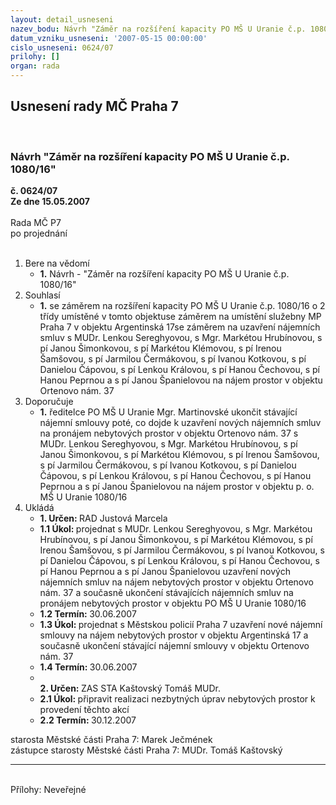 ```yaml
---
layout: detail_usneseni
nazev_bodu: Návrh "Záměr na rozšíření kapacity PO MŠ U Uranie č.p. 1080/16"
datum_vzniku_usneseni: '2007-05-15 00:00:00'
cislo_usneseni: 0624/07
prilohy: []
organ: rada
---
```

<div id="ucUsn_pList" class="usn">
	<span><h2>Usnesení rady MČ Praha 7 </h2>
<br></span><div class="standBody">
<span><h3>Návrh "Záměr na rozšíření kapacity PO MŠ U Uranie č.p. 1080/16"</h3></span><div class="center">
		<strong>č. 0624/07</strong><br>
	</div>
<div class="center">
		<strong>Ze dne 15.05.2007</strong><br><br>
	</div>Rada MČ P7<br> po projednání<br><br><ol>
<li>Bere na vědomí<ul><li>
<strong>1.</strong> Návrh - "Záměr na rozšíření kapacity PO MŠ U Uranie č.p. 1080/16"</li></ul>
</li>
<li>Souhlasí<ul><li>
<strong>1.</strong> se záměrem na rozšíření kapacity PO MŠ U Uranie č.p. 1080/16 o 2 třídy umístěné v tomto objektuse záměrem na umístění služebny MP Praha 7 v objektu Argentinská 17se záměrem na uzavření nájemních smluv s MUDr. Lenkou Sereghyovou, s Mgr. Markétou Hrubínovou, s pí Janou Šimonkovou, s pí Markétou Klémovou, s pí Irenou Šamšovou, s pí Jarmilou Čermákovou, s pí Ivanou Kotkovou, s pí Danielou Čápovou, s pí Lenkou Královou, s pí Hanou Čechovou, s pí Hanou Peprnou a s pí Janou Španielovou na nájem prostor v objektu Ortenovo nám. 37 </li></ul>
</li>
<li>Doporučuje<ul><li>
<strong>1.</strong> ředitelce PO MŠ U Uranie Mgr. Martinovské ukončit stávající nájemní smlouvy poté, co dojde k uzavření nových nájemních smluv na pronájem nebytových prostor v objektu Ortenovo nám. 37 s MUDr. Lenkou Sereghyovou, s Mgr. Markétou Hrubínovou, s pí Janou Šimonkovou, s pí Markétou Klémovou, s pí Irenou Šamšovou, s pí Jarmilou Čermákovou, s pí Ivanou Kotkovou, s pí Danielou Čápovou, s pí Lenkou Královou, s pí Hanou Čechovou, s pí Hanou Peprnou a s pí Janou Španielovou na nájem prostor v objektu p. o. MŠ U Uranie 1080/16 </li></ul>
</li>
<li>Ukládá<ul>
<li>
<strong>1. Určen: </strong>RAD Justová Marcela</li>
<li>
<strong>1.1 Úkol: </strong>projednat s MUDr. Lenkou Sereghyovou, s Mgr. Markétou Hrubínovou, s pí Janou Šimonkovou, s pí Markétou Klémovou, s pí Irenou Šamšovou, s pí Jarmilou Čermákovou, s pí Ivanou Kotkovou, s pí Danielou Čápovou, s pí Lenkou Královou, s pí Hanou Čechovou, s pí Hanou Peprnou a s pí Janou Španielovou uzavření nových nájemních smluv na nájem nebytových prostor v objektu Ortenovo nám. 37 a současně ukončení stávajících nájemních smluv na pronájem nebytových prostor v objektu PO MŠ U Uranie 1080/16</li>
<li>
<strong>1.2 Termín: </strong>30.06.2007</li>
<li>
<strong>1.3 Úkol: </strong>projednat s Městskou policií Praha 7 uzavření nové nájemní smlouvy na nájem nebytových prostor v objektu Argentinská 17 a současně ukončení stávající nájemní smlouvy v objektu Ortenovo nám. 37</li>
<li>
<strong>1.4 Termín: </strong>30.06.2007</li>
<li>
<strong><br>2. Určen: </strong>ZAS STA Kaštovský Tomáš MUDr.</li>
<li>
<strong>2.1 Úkol: </strong>připravit realizaci nezbytných úprav nebytových prostor k provedení těchto akcí</li>
<li>
<strong>2.2 Termín: </strong>30.12.2007</li>
</ul>
</li>
</ol>starosta Městské části Praha 7: Marek Ječmének<br>zástupce starosty Městské části Praha 7: MUDr. Tomáš Kaštovský <hr>
<br>Přílohy: Neveřejné</div>
</div>